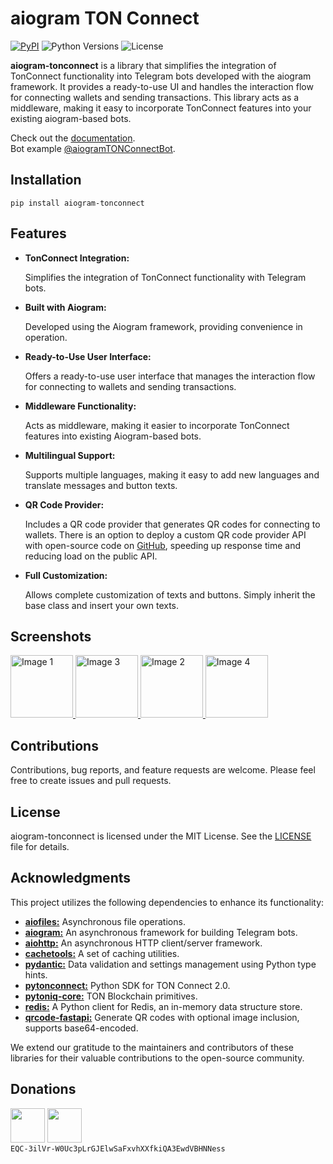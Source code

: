 # aiogram TON Connect

[![PyPI](https://img.shields.io/pypi/v/aiogram-tonconnect.svg)](https://pypi.python.org/pypi/aiogram-tonconnect)
![Python Versions](https://img.shields.io/pypi/pyversions/aiogram-tonconnect.svg)
![License](https://img.shields.io/github/license/nessshon/aiogram-tonconnect)

**aiogram-tonconnect** is a library that simplifies the integration of TonConnect functionality into Telegram bots
developed with the aiogram framework.
It provides a ready-to-use UI and handles the interaction flow for connecting wallets and
sending transactions. This library acts as a middleware, making it easy to incorporate TonConnect features into your
existing aiogram-based bots.

Check out the [documentation](https://nessshon.github.io/aiogram-tonconnect/).\
Bot example [@aiogramTONConnectBot](https://t.me/aiogramTONConneсtBot/).

## Installation

```bach
pip install aiogram-tonconnect
```

## Features
* **TonConnect Integration:**

    Simplifies the integration of TonConnect functionality with Telegram bots.

* **Built with Aiogram:**

    Developed using the Aiogram framework, providing convenience in operation.

* **Ready-to-Use User Interface:**

    Offers a ready-to-use user interface that manages the interaction flow for connecting to wallets and sending transactions.

* **Middleware Functionality:**

    Acts as middleware, making it easier to incorporate TonConnect features into existing Aiogram-based bots.

* **Multilingual Support:**

    Supports multiple languages, making it easy to add new languages and translate messages and button texts.

* **QR Code Provider:**

    Includes a QR code provider that generates QR codes for connecting to wallets. There is an option to deploy a custom QR code provider API with open-source code on [GitHub](https://github.com/nessshon/qrcode-fastapi), speeding up response time and reducing load on the public API.

* **Full Customization:**

    Allows complete customization of texts and buttons. Simply inherit the base class and insert your own texts.

## Screenshots

<a href="https://telegra.ph//file/3608fb4c335d5a4cd6fd2.jpg" target="_blank">
  <img src="https://telegra.ph//file/3608fb4c335d5a4cd6fd2.jpg" width="100" alt="Image 1">
</a>
<a href="https://telegra.ph//file/a90b6affec7e267f60320.jpg" target="_blank">
  <img src="https://telegra.ph//file/a90b6affec7e267f60320.jpg" width="100" alt="Image 3">
</a>
<a href="https://telegra.ph//file/8730c64a11601c6ed6884.jpg" target="_blank">
  <img src="https://telegra.ph//file/8730c64a11601c6ed6884.jpg" width="100" alt="Image 2">
</a>
<a href="https://telegra.ph//file/5a49ffa9f8330f66cdcac.jpg" target="_blank">
  <img src="https://telegra.ph//file/5a49ffa9f8330f66cdcac.jpg" width="100" alt="Image 4">
</a>

## Contributions

Contributions, bug reports, and feature requests are welcome. Please feel free to create issues and pull requests.

## License

aiogram-tonconnect is licensed under the MIT License. See the [LICENSE](LICENSE) file for details.

## Acknowledgments

This project utilizes the following dependencies to enhance its functionality:

- [**aiofiles:**](https://pypi.org/project/aiofiles/) Asynchronous file operations.
- [**aiogram:**](https://pypi.org/project/aiogram/) An asynchronous framework for building Telegram bots.
- [**aiohttp:**](https://pypi.org/project/aiohttp/) An asynchronous HTTP client/server framework.
- [**cachetools:**](https://pypi.org/project/cachetools/) A set of caching utilities.
- [**pydantic:**](https://pypi.org/project/pydantic/) Data validation and settings management using Python type hints.
- [**pytonconnect:**](https://pypi.org/project/pytonconnect/) Python SDK for TON Connect 2.0.
- [**pytoniq-core:**](https://pypi.org/project/pytoniq-core/) TON Blockchain primitives.
- [**redis:**](https://pypi.org/project/redis/) A Python client for Redis, an in-memory data structure store.
- [**qrcode-fastapi:**](https://github.com/nessshon/qrcode-fastapi) Generate QR codes with optional image inclusion,
  supports base64-encoded.

We extend our gratitude to the maintainers and contributors of these libraries for their valuable contributions to the
open-source community.

## Donations

<a href="https://app.tonkeeper.com/transfer/EQC-3ilVr-W0Uc3pLrGJElwSaFxvhXXfkiQA3EwdVBHNNess"><img src="https://telegra.ph//file/8e0ac22311be3fa6f772c.png" width="55"/></a>
<a href="https://tonhub.com/transfer/EQC-3ilVr-W0Uc3pLrGJElwSaFxvhXXfkiQA3EwdVBHNNess"><img src="https://telegra.ph//file/7fa75a1b454a00816d83b.png" width="55"/></a>\
```EQC-3ilVr-W0Uc3pLrGJElwSaFxvhXXfkiQA3EwdVBHNNess```

